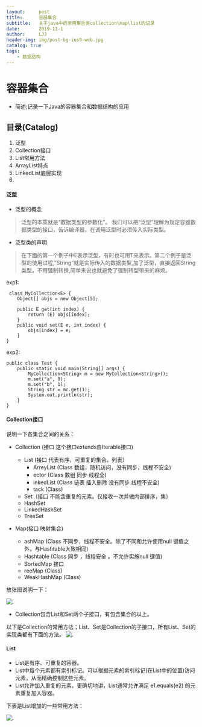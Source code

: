 ```yaml
---
layout:     post
title:      容器集合
subtitle:   关于java中的常用集合类collection\map\list的记录
date:       2019-11-1
author:     LJJ
header-img: img/post-bg-ios9-web.jpg
catalog: true
tags:
    - 数据结构
---
```


# 容器集合
- 简述;记录一下Java的容器集合和数据结构的应用

## 目录(Catalog)
1. 泛型
2. Collection接口
3. List常用方法
4. ArrayList特点
5. LinkedList底层实现
6. 

#### 泛型

- 泛型的概念

>  泛型的本质就是“数据类型的参数化”。 我们可以把“泛型”理解为规定容器数据类型的接口，告诉编译器，在调用泛型时必须传入实际类型。

- 泛型类的声明

> 在下面的第一个例子中E表示泛型，有时也可用T来表示。第二个例子是泛型的使用过程,”String”就是实际传入的数据类型,加了泛型，直接返回String类型，不用强制转换,简单来说也就避免了强制转型带来的麻烦。

exp1:

     class MyCollection<E> {
        Object[] objs = new Object[5];
     
        public E get(int index) {
            return (E) objs[index];
        }
        public void set(E e, int index) {
            objs[index] = e;
        }
    }

exp2:

    public class Test {
        public static void main(String[] args) {
            MyCollection<String> m = new MyCollection<String>();
            m.set("a", 0);
            m.set("b", 1);
            String str = mc.get(1); 
            System.out.println(str);
        }
    }

#### Collection接口
说明一下各集合之间的关系：

- Collection (接口 这个接口extends自Iterable接口)
  -  List  (接口 代表有序，可重复的集合。列表）
     -  ArreyList            (Class 数组，随机访问，没有同步，线程不安全)
     - ector               (Class  数组                   同步        线程全)
     - inkedList           (Class  链表   插入删除   没有同步   线程不安全)
     - tack                (Class)
  - Set（接口 不能含重复的元素。仅接收一次并做内部排序，集）
   - HashSet              
   - LinkedHashSet        
   - TreeSet             

- Map(接口 映射集合)
  - ashMap             (Class 不同步，线程不安全。除了不同和允许使用null 键值之外，与Hashtable大致相同)
  - Hashtable           (Class 同步   ，线程安全    。不允许实施null 键值)
  - SortedMap 接口
  - reeMap         (Class)
  - WeakHashMap         (Class)
  
放张图说明一下：

![.](https://www.runoob.com/wp-content/uploads/2014/01/2243690-9cd9c896e0d512ed.gif)

- Collection包含List和Set两个子接口，有包含集合的以上。

以下是Collection的常用方法；List、Set是Collection的子接口，所有List、Set的实现类都有下面的方法。
![.](https://www.sxt.cn/360shop/Public/admin/UEditor/20170524/1495614959696503.png)

#### List
-  List是有序、可重复的容器。
-  List中每个元素都有索引标记。可以根据元素的索引标记(在List中的位置)访问元素，从而精确控制这些元素。
-  List允许加入重复的元素。更确切地讲，List通常允许满足 e1.equals(e2) 的元素重复加入容器。

下表是List增加的一些常用方法：

![.](https://www.sxt.cn/360shop/Public/admin/UEditor/20170524/1495616109914665.png)
